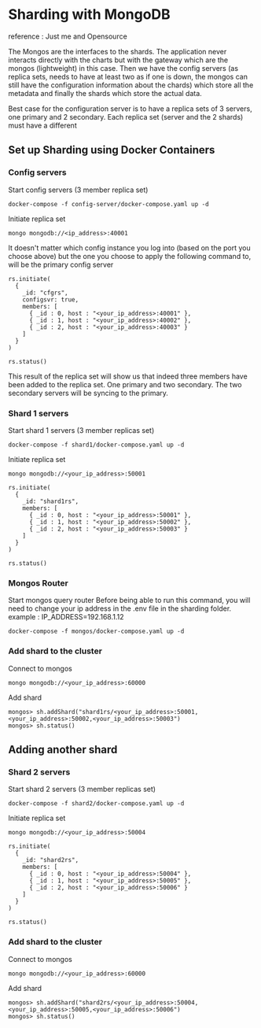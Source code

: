 # Sharding with MongoDB
reference : Just me and Opensource

The Mongos are the interfaces to the shards. The application never interacts directly with the charts but with the gateway which are the mongos (lightweight) in this case. Then we have the config servers (as replica sets, needs to have at least two as if one is down, the mongos can still have the configuration information about the chards)  which store all the metadata and finally the shards which store the actual data. 

Best case for the configuration server is to have a replica sets of 3 servers, one primary and 2 secondary. Each replica set (server and the 2 shards) must have a different


## Set up Sharding using Docker Containers

### Config servers
Start config servers (3 member replica set)
```
docker-compose -f config-server/docker-compose.yaml up -d
```
Initiate replica set
```
mongo mongodb://<ip_address>:40001
```
It doesn't matter which config instance you log into (based on the port you choose above) but the one you choose to apply the following command to, will be the primary config server
```
rs.initiate(
  {
    _id: "cfgrs",
    configsvr: true,
    members: [
      { _id : 0, host : "<your_ip_address>:40001" },
      { _id : 1, host : "<your_ip_address>:40002" },
      { _id : 2, host : "<your_ip_address>:40003" }
    ]
  }
)

rs.status()
```

This result of the replica set will show us that indeed three members have been added to the replica set. One primary and two secondary. The two secondary servers will be syncing to the primary. 

### Shard 1 servers
Start shard 1 servers (3 member replicas set)
```
docker-compose -f shard1/docker-compose.yaml up -d
```
Initiate replica set
```
mongo mongodb://<your_ip_address>:50001
```
```
rs.initiate(
  {
    _id: "shard1rs",
    members: [
      { _id : 0, host : "<your_ip_address>:50001" },
      { _id : 1, host : "<your_ip_address>:50002" },
      { _id : 2, host : "<your_ip_address>:50003" }
    ]
  }
)

rs.status()
```

### Mongos Router
Start mongos query router
Before being able to run this command, you will need to change your ip address in the .env file in the sharding folder. example : IP_ADDRESS=192.168.1.12
```
docker-compose -f mongos/docker-compose.yaml up -d
```

### Add shard to the cluster
Connect to mongos
```
mongo mongodb://<your_ip_address>:60000
```
Add shard
```
mongos> sh.addShard("shard1rs/<your_ip_address>:50001,<your_ip_address>:50002,<your_ip_address>:50003")
mongos> sh.status()
```
## Adding another shard
### Shard 2 servers
Start shard 2 servers (3 member replicas set)
```
docker-compose -f shard2/docker-compose.yaml up -d
```
Initiate replica set
```
mongo mongodb://<your_ip_address>:50004
```
```
rs.initiate(
  {
    _id: "shard2rs",
    members: [
      { _id : 0, host : "<your_ip_address>:50004" },
      { _id : 1, host : "<your_ip_address>:50005" },
      { _id : 2, host : "<your_ip_address>:50006" }
    ]
  }
)

rs.status()
```
### Add shard to the cluster
Connect to mongos
```
mongo mongodb://<your_ip_address>:60000
```
Add shard
```
mongos> sh.addShard("shard2rs/<your_ip_address>:50004,<your_ip_address>:50005,<your_ip_address>:50006")
mongos> sh.status()
```

